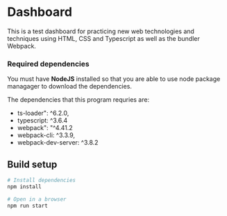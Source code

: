 

# Dashboard
This is a test dashboard for practicing new web technologies and techniques using HTML, CSS and Typescript as well as the 
bundler Webpack.

### Required dependencies 
You must have **NodeJS** installed so that you are able to use node package managager to download the dependencies.

The dependencies that this program requries are:
* ts-loader": ^6.2.0,
* typescript: ^3.6.4
* webpack": "^4.41.2
* webpack-cli: ^3.3.9,
* webpack-dev-server: ^3.8.2

## Build setup

``` bash
# Install dependencies
npm install

# Open in a browser
npm run start

```








